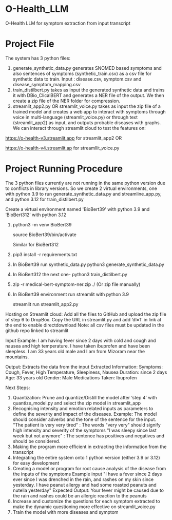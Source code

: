 # O-Health_LLM
O-Health LLM for symptom extraction from input transcript

# Project File
The system has 3 python files:
1. generate_synthetic_data.py generates SNOMED based symptoms and also sentences of symptoms (synthetic_train.csv) as a csv file for synthetic data to train. Input : disease.csv, symptom.csv and disease_symptom_mapping.csv
2. train_distilbert.py takes as input the generated synthetic data and trains it with DBio_ClicalBERT and generates a NER file of the output. We then create a zip file of the NER folder for compression.
3. streamlit_app2.py OR streamlit_voice.py takes as input the zip file of a trained model and creates a web app to interact with symptoms through voice in multi-language (streamlit_voice.py) or through text (streamlit_app2) as input, and outputs probable diseases with graphs.
We can interact through streamlit cloud to test the features on:

https://o-health-v3.streamlit.app for streamlit_app2 OR

https://o-health-v4.streamlit.ap for streamllit_voice.py

# Project Running Procedure
The 3 python files currently are not running in the same python version due to conflicts in library versions. So we create 2 virtual environments, one with python 3.9 to run generate_synthetic_data.py and streamline_app.py, and python 3.12 for train_distilbert.py

Create a virtual environment named 'BioBert39' with python 3.9 and ‘BioBert312’ with python 3.12
1. python3 -m venv BioBert39

   source BioBert39/bin/activate

   Similar for BioBert312

2. pip3 install -r requirements.txt
3. In BioBert39 run synthetic_data.py
    python3 generate_synthetic_data.py
4. In BioBert312 the next one-
   python3 train_distilbert.py
5. zip -r medical-bert-symptom-ner.zip ./ (Or zip file manually)
6. In BioBert39 environment run streamlit with python 3.9

   streamlit run streamlit_app2.py

Hosting on Streamlit cloud:
Add all the files to GitHub and upload the zip file of step 6 to DropBox. Copy the URL in streamlit.py and add ‘dl=1’ in link at the end to enable directdownload
Note: all csv files must be updated in the github repo linked to streamlit

Input Example:
I am having fever since 2 days with cold and cough and nausea and high temperature. I have taken ibuprofen and have been sleepless. I am 33 years old male and I am from Mizoram near the mountains.

Output:
Extracts the data from the input
Extracted Information:
Symptoms: Cough, Fever, High Temperature, Sleepiness, Nausea
Duration: since 2 days
Age: 33 years old
Gender: Male
Medications Taken: Ibuprofen

Next Steps:
1. Quantization: Prune and quantize/Distill the model after ‘step 4’ with quantize_model.py and select the zip model in streamlit_app
2. Recognising intensity and emotion related inputs as parameters to define the severity and impact of the diseases.
   Example: The model should consider adverbs and the tone of the sentence for the input.
   "The patient is very very tired" : The words "very very" should signify high intensity and severity of the symptoms
   "I was sleepy since last week but not anymore" : The sentence has positives and negatives and should be considered.
3. Making the program more efficient in extracting the information from the transcript
4. Integrating the entire system onto 1 python version (either 3.9 or 3.12) for easy development
5. Creating a model or program for root cause analysis of the disease from the inputs of the symptoms
Example input "I have a fever since 2 days ever since I was drenched in the rain, and rashes on my skin since yesterday. I have peanut allergy and had some roasted peanuts and nutella yesterday"
Expected Output: Your fever might be caused due to the rain and rashes could be an allergic reaction to the peanuts
6. Increase and customize the questions for each symptom extracted to make the dynamic questioning more effective on streamlit_voice.py
7. Train the model with more diseases and symptom

